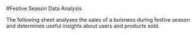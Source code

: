 #Festive Season Data Analysis

The following sheet analyses the sales of a buisness during festive season and determines useful insights about users and products sold.
